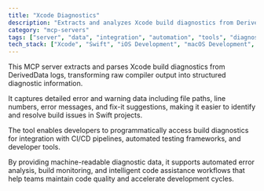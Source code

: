 ```yaml
---
title: "Xcode Diagnostics"
description: "Extracts and analyzes Xcode build diagnostics from DerivedData logs, providing structured error and warning information for Swift projects."
category: "mcp-servers"
tags: ["server", "data", "integration", "automation", "tools", "diagnostics", "Swift", "CI/CD"]
tech_stack: ["Xcode", "Swift", "iOS Development", "macOS Development", "CI/CD", "automated testing"]
---
```


This MCP server extracts and parses Xcode build diagnostics from DerivedData logs, transforming raw compiler output into structured diagnostic information. 

It captures detailed error and warning data including file paths, line numbers, error messages, and fix-it suggestions, making it easier to identify and resolve build issues in Swift projects.

The tool enables developers to programmatically access build diagnostics for integration with CI/CD pipelines, automated testing frameworks, and developer tools. 

By providing machine-readable diagnostic data, it supports automated error analysis, build monitoring, and intelligent code assistance workflows that help teams maintain code quality and accelerate development cycles.